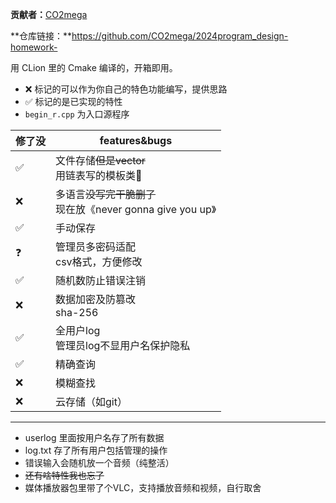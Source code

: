 **贡献者：**[CO2mega](https://github.com/CO2mega)

**仓库链接：**https://github.com/CO2mega/2024program_design-homework-

用 CLion 里的 Cmake 编译的，开箱即用。

- ❌ 标记的可以作为你自己的特色功能编写，提供思路
- ✅ 标记的是已实现的特性
- `begin_r.cpp` 为入口源程序 

|修了没|features&bugs|
|-----------|---------------------|
|✅|文件存储~~但是vector~~<br> 用链表写的模板类🎊|
|❌|多语言~~没写完干脆删了~~<br>现在放《never gonna give you up》|
|✅|手动保存|
|❓|管理员多密码适配<br>csv格式，方便修改|
|✅|随机数防止错误注销|
|❌|数据加密及防篡改<br>sha-256|
|✅|全用户log<br>管理员log不显用户名保护隐私|
|✅|精确查询|
|❌|模糊查找|
|❌|云存储（如git）|
---
- userlog 里面按用户名存了所有数据
- log.txt 存了所有用户包括管理的操作
- 错误输入会随机放一个音频（纯整活）
- ~~还有啥特性我也忘了~~
- 媒体播放器包里带了个VLC，支持播放音频和视频，自行取舍